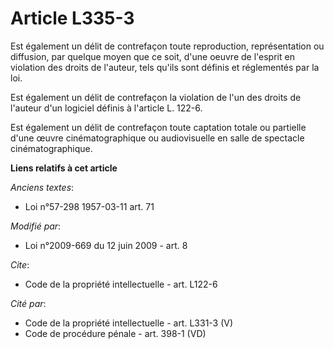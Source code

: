 # Article L335-3

Est également un délit de contrefaçon toute reproduction, représentation ou diffusion, par quelque moyen que ce soit, d'une
oeuvre de l'esprit en violation des droits de l'auteur, tels qu'ils sont définis et réglementés par la loi. 

Est également un délit de contrefaçon la violation de l'un des droits de l'auteur d'un logiciel définis à l'article L. 122-6.

Est également un délit de contrefaçon toute captation totale ou partielle d'une œuvre cinématographique ou audiovisuelle en
salle de spectacle cinématographique.

**Liens relatifs à cet article**

_Anciens textes_:

  - Loi n°57-298 1957-03-11 art. 71

_Modifié par_:

  - Loi n°2009-669 du 12 juin 2009 - art. 8

_Cite_:

  - Code de la propriété intellectuelle - art. L122-6

_Cité par_:

  - Code de la propriété intellectuelle - art. L331-3 (V)
  - Code de procédure pénale - art. 398-1 (VD)
